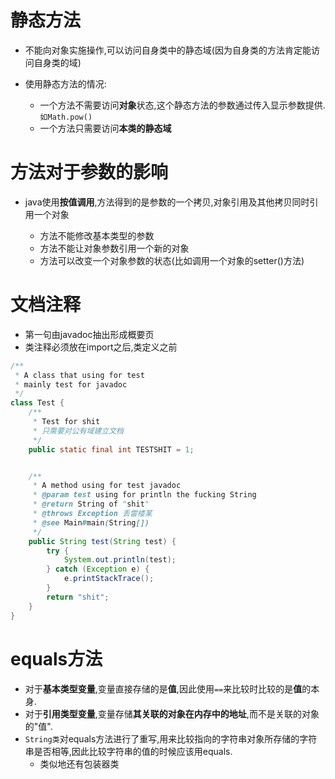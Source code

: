 # 静态方法

- 不能向对象实施操作,可以访问自身类中的静态域(因为自身类的方法肯定能访问自身类的域)
- 使用静态方法的情况:

  - 一个方法不需要访问**对象**状态,这个静态方法的参数通过传入显示参数提供.`如Math.pow()`
  - 一个方法只需要访问**本类的静态域**

# 方法对于参数的影响

- java使用**按值调用**,方法得到的是参数的一个拷贝,对象引用及其他拷贝同时引用一个对象

  - 方法不能修改基本类型的参数
  - 方法不能让对象参数引用一个新的对象
  - 方法可以改变一个对象参数的状态(比如调用一个对象的setter()方法)

# 文档注释

- 第一句由javadoc抽出形成概要页
- 类注释必须放在import之后,类定义之前

```java
/**
 * A class that using for test
 * mainly test for javadoc
 */
class Test {
    /**
     * Test for shit
     * 只需要对公有域建立文档
     */
    public static final int TESTSHIT = 1;


    /**
     * A method using for test javadoc
     * @param test using for println the fucking String
     * @return String of "shit"
     * @throws Exception 丢雷楼某
     * @see Main#main(String[])
     */
    public String test(String test) {
        try {
            System.out.println(test);
        } catch (Exception e) {
            e.printStackTrace();
        }
        return "shit";
    }
}
```

# equals方法
* 对于**基本类型变量**,变量直接存储的是**值**,因此使用`==`来比较时比较的是**值**的本身.
* 对于**引用类型变量**,变量存储**其关联的对象在内存中的地址**,而不是关联的对象的"值".
* `String类`对equals方法进行了重写,用来比较指向的字符串对象所存储的字符串是否相等,因此比较字符串的值的时候应该用equals.
    * 类似地还有包装器类